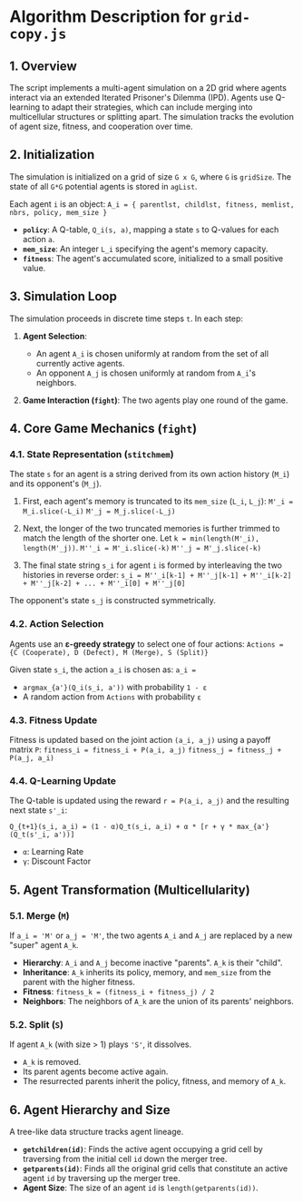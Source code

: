 # Algorithm Description for `grid-copy.js`

## 1. Overview

The script implements a multi-agent simulation on a 2D grid where agents interact via an extended Iterated Prisoner's Dilemma (IPD). Agents use Q-learning to adapt their strategies, which can include merging into multicellular structures or splitting apart. The simulation tracks the evolution of agent size, fitness, and cooperation over time.

## 2. Initialization

The simulation is initialized on a grid of size `G x G`, where `G` is `gridSize`. The state of all `G*G` potential agents is stored in `agList`.

Each agent `i` is an object:
`A_i = { parentlst, childlst, fitness, memlist, nbrs, policy, mem_size }`

-   **`policy`**: A Q-table, `Q_i(s, a)`, mapping a state `s` to Q-values for each action `a`.
-   **`mem_size`**: An integer `L_i` specifying the agent's memory capacity.
-   **`fitness`**: The agent's accumulated score, initialized to a small positive value.

## 3. Simulation Loop

The simulation proceeds in discrete time steps `t`. In each step:

1.  **Agent Selection**:
    *   An agent `A_i` is chosen uniformly at random from the set of all currently active agents.
    *   An opponent `A_j` is chosen uniformly at random from `A_i`'s neighbors.

2.  **Game Interaction (`fight`)**: The two agents play one round of the game.

## 4. Core Game Mechanics (`fight`)

### 4.1. State Representation (`stitchmem`)

The state `s` for an agent is a string derived from its own action history (`M_i`) and its opponent's (`M_j`).

1.  First, each agent's memory is truncated to its `mem_size` (`L_i`, `L_j`):
    `M'_i = M_i.slice(-L_i)`
    `M'_j = M_j.slice(-L_j)`

2.  Next, the longer of the two truncated memories is further trimmed to match the length of the shorter one. Let `k = min(length(M'_i), length(M'_j))`.
    `M''_i = M'_i.slice(-k)`
    `M''_j = M'_j.slice(-k)`

3.  The final state string `s_i` for agent `i` is formed by interleaving the two histories in reverse order:
    `s_i = M''_i[k-1] + M''_j[k-1] + M''_i[k-2] + M''_j[k-2] + ... + M''_i[0] + M''_j[0]`

The opponent's state `s_j` is constructed symmetrically.

### 4.2. Action Selection

Agents use an **ε-greedy strategy** to select one of four actions:
`Actions = {C (Cooperate), D (Defect), M (Merge), S (Split)}`

Given state `s_i`, the action `a_i` is chosen as:
`a_i =`
-   `argmax_{a'}(Q_i(s_i, a'))` with probability `1 - ε`
-   A random action from `Actions` with probability `ε`

### 4.3. Fitness Update

Fitness is updated based on the joint action `(a_i, a_j)` using a payoff matrix `P`:
`fitness_i = fitness_i + P(a_i, a_j)`
`fitness_j = fitness_j + P(a_j, a_i)`

### 4.4. Q-Learning Update

The Q-table is updated using the reward `r = P(a_i, a_j)` and the resulting next state `s'_i`:

`Q_{t+1}(s_i, a_i) = (1 - α)Q_t(s_i, a_i) + α * [r + γ * max_{a'}(Q_t(s'_i, a'))]`

-   `α`: Learning Rate
-   `γ`: Discount Factor

## 5. Agent Transformation (Multicellularity)

### 5.1. Merge (`M`)

If `a_i = 'M'` or `a_j = 'M'`, the two agents `A_i` and `A_j` are replaced by a new "super" agent `A_k`.

-   **Hierarchy**: `A_i` and `A_j` become inactive "parents". `A_k` is their "child".
-   **Inheritance**: `A_k` inherits its policy, memory, and `mem_size` from the parent with the higher fitness.
-   **Fitness**: `fitness_k = (fitness_i + fitness_j) / 2`
-   **Neighbors**: The neighbors of `A_k` are the union of its parents' neighbors.

### 5.2. Split (`S`)

If agent `A_k` (with size > 1) plays `'S'`, it dissolves.

-   `A_k` is removed.
-   Its parent agents become active again.
-   The resurrected parents inherit the policy, fitness, and memory of `A_k`.

## 6. Agent Hierarchy and Size

A tree-like data structure tracks agent lineage.

-   **`getchildren(id)`**: Finds the active agent occupying a grid cell by traversing from the initial cell `id` down the merger tree.
-   **`getparents(id)`**: Finds all the original grid cells that constitute an active agent `id` by traversing up the merger tree.
-   **Agent Size**: The size of an agent `id` is `length(getparents(id))`.

